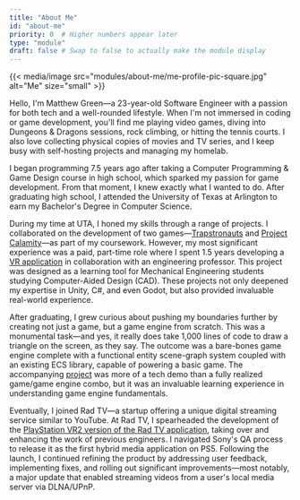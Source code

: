 ```yaml
---
title: "About Me"
id: "about-me"
priority: 0  # Higher numbers appear later
type: "module"
draft: false # Swap to false to actually make the module display
---
```


{{< media/image src="modules/about-me/me-profile-pic-square.jpg" alt="Me" size="small" >}}

Hello, I'm Matthew Green—a 23-year-old Software Engineer with a passion for both tech and a well-rounded lifestyle. When I'm not immersed in coding or game development, you'll find me playing video games, diving into Dungeons & Dragons sessions, rock climbing, or hitting the tennis courts. I also love collecting physical copies of movies and TV series, and I keep busy with self-hosting projects and managing my homelab.

I began programming 7.5 years ago after taking a Computer Programming & Game Design course in high school, which sparked my passion for game development. From that moment, I knew exactly what I wanted to do. After graduating high school, I attended the University of Texas at Arlington to earn my Bachelor's Degree in Computer Science.

During my time at UTA, I honed my skills through a range of projects. I collaborated on the development of two games—[Trapstronauts](/trapstronauts/) and [Project Calamity](/project-calamity/)—as part of my coursework. However, my most significant experience was a paid, part-time role where I spent 1.5 years developing a [VR application](/cad-model-viewer/) in collaboration with an engineering professor. This project was designed as a learning tool for Mechanical Engineering students studying Computer-Aided Design (CAD). These projects not only deepened my expertise in Unity, C#, and even Godot, but also provided invaluable real-world experience.

After graduating, I grew curious about pushing my boundaries further by creating not just a game, but a game engine from scratch. This was a monumental task—and yes, it really does take 1,000 lines of code to draw a triangle on the screen, as they say. The outcome was a bare-bones game engine complete with a functional entity scene-graph system coupled with an existing ECS library, capable of powering a basic game. The accompanying [project](/game-engine-tech-demo/) was more of a tech demo than a fully realized game/game engine combo, but it was an invaluable learning experience in understanding game engine fundamentals.

Eventually, I joined Rad TV—a startup offering a unique digital streaming service similar to YouTube. At Rad TV, I spearheaded the development of the [PlayStation VR2 version of the Rad TV application](/rad-tv-for-ps-vr2/), taking over and enhancing the work of previous engineers. I navigated Sony's QA process to release it as the first hybrid media application on PS5. Following the launch, I continued refining the product by addressing user feedback, implementing fixes, and rolling out significant improvements—most notably, a major update that enabled streaming videos from a user's local media server via DLNA/UPnP.
